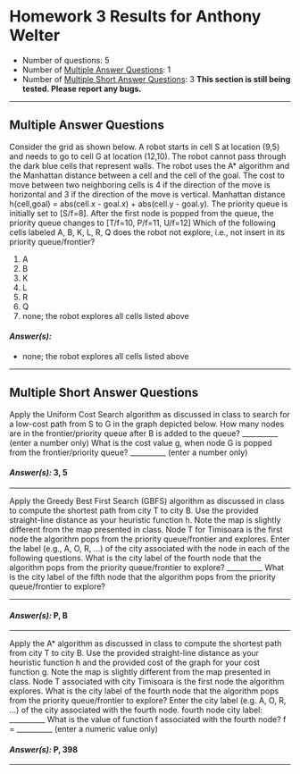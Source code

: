 # Homework 3 Results for Anthony Welter

- Number of questions: 5
- Number of [Multiple Answer Questions](#multiple-answer-questions): 1
- Number of [Multiple Short Answer Questions](#multiple-short-answer-questions): 3 **This section is still being tested. Please report any bugs.**



---


## Multiple Answer Questions
Consider the grid as shown below.
A robot starts in cell S at location (9,5) and needs to go to cell G at location (12,10).
The robot cannot pass through the dark blue cells that represent walls.
The robot uses the A* algorithm and the Manhattan distance between a cell and the cell of the goal.
The cost to move between two neighboring cells is 4 if the direction of the move is horizontal and 3 if the direction of the move is vertical.
Manhattan distance h(cell,goal) = abs(cell.x - goal.x) + abs(cell.y - goal.y).
The priority queue is initially set to [S/f=8].
After the first node is popped from the queue, the priority queue changes to [T/f=10, P/f=11, U/f=12] Which of the following cells labeled A, B, K, L, R, Q does the robot not explore, i.e., not insert in its priority queue/frontier?

1. A
2. B
3. K
4. L
5. R
6. Q
7. none; the robot explores all cells listed above

#### _Answer(s):_
- none; the robot explores all cells listed above

---

## Multiple Short Answer Questions
Apply the Uniform Cost Search algorithm as discussed in class to search for a low-cost path from S to G in the graph depicted below.
How many nodes are in the frontier/priority queue after B is added to the queue?
__________ (enter a number only) What is the cost value g, when node G is popped from the frontier/priority queue?
__________ (enter a number only)


#### _Answer(s):_ 3, 5

---

Apply the Greedy Best First Search (GBFS) algorithm as discussed in class to compute the shortest path from city T to city B.
Use the provided straight-line distance as your heuristic function h.
Note the map is slightly different from the map presented in class.
Node T for Timisoara is the first node the algorithm pops from the priority queue/frontier and explores.
Enter the label (e.g., A, O, R, ...) of the city associated with the node in each of the following questions.
What is the city label of the fourth node that the algorithm pops from the priority queue/frontier to explore?
__________ What is the city label of the fifth node that the algorithm pops from the priority queue/frontier to explore?
__________


#### _Answer(s):_ P, B

---

Apply the A* algorithm as discussed in class to compute the shortest path from city T to city B.
Use the provided straight-line distance as your heuristic function h and the provided cost of the graph for your cost function g.
Note the map is slightly different from the map presented in class.
Node T associated with city Timisoara is the first node the algorithm explores.
What is the city label of the fourth node that the algorithm pops from the priority queue/frontier to explore?
Enter the city label (e.g.
A, O, R, ...) of the city associated with the fourth node.
fourth node city label: __________ What is the value of function f associated with the fourth node?
f = __________ (enter a numeric value only)


#### _Answer(s):_ P, 398

---

